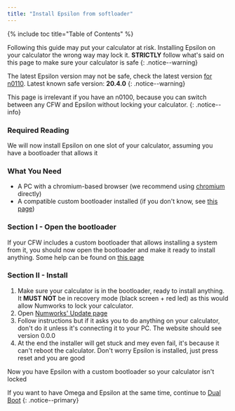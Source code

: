 ```yaml
---
title: "Install Epsilon from softloader"
---
```


{% include toc title="Table of Contents" %}

Following this guide may put your calculator at risk. Installing Epsilon on your calculator the wrong way may lock it. **STRICTLY** follow what's said on this page to make sure your calculator is safe
{: .notice--warning}

The latest Epsilon version may not be safe, check the latest version [for n0110](https://my.numworks.com/firmwares/n0110/stable.json). Latest known safe version: **20.4.0**
{: .notice--warning}

This page is irrelevant if you have an n0100, because you can switch between any CFW and Epsilon without locking your calculator.
{: .notice--info}

### Required Reading

We will now install Epsilon on one slot of your calculator, assuming you have a bootloader that allows it

### What You Need

- A PC with a chromium-based browser (we recommend using [chromium](https://www.chromium.org/chromium-projects/) directly)
- A compatible custom bootloader installed (if you don't know, see [this page](choose-a-cfw))

### Section I - Open the bootloader

If your CFW includes a custom bootloader that allows installing a system from it, you should now open the bootloader and make it ready to install anything. Some help can be found on [this page](choose-a-cfw)

### Section II - Install

1. Make sure your calculator is in the bootloader, ready to install anything. It **MUST NOT** be in recovery mode (black screen + red led) as this would allow Numworks to lock your calculator.
2. Open [Numworks' Update page](https://numworks.com/update)
3. Follow instructions but if it asks you to do anything on your calculator, don't do it unless it's connecting it to your PC. The website should see version 0.0.0
4. At the end the installer will get stuck and mey even fail, it's because it can't reboot the calculator. Don't worry Epsilon is installed, just press reset and you are good

Now you have Epsilon with a custom bootloader so your calculator isn't locked

If you want to have Omega and Epsilon at the same time, continue to [Dual Boot](dual-boot)
{: .notice--primary}
